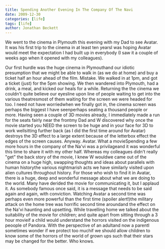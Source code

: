 ```yaml
---
title: Spending Another Evening In The Company Of The Navi
date: 2009-12-30
categories: [life]
tags: [life]
author: Jonathan Beckett
---
```


We went to the cinema in Plymouth this evening with my Dad to see Avatar. It was his first trip to the cinema in at least ten yearsI was hoping Avatar would meet the expectation I had built up in everybody (I saw it a couple of weeks ago when it opened with my colleagues).

Our first hurdle was the huge cinema in Plymouthand our idiotic presumption that we might be able to walk in (as we do at home) and buy a ticket half an hour ahead of the film. Mistake. We walked in at 1pm, and got a ticket (just) for the 5pm showing. We then wandered into Plymouth, had a drink, a meal, and kicked our heals for a while. Returning the the cinema we couldn't quite believe our eyesline upon line of people waiting to get into the various theatresmost of them waiting for the screen we were headed for too. I need not have worriedwhen we finally got in, the cinema screen was perhaps the biggest I have seenperhaps seating a thousand people or more. Having seen a couple of 3D movies already, I immediately made a run for the seats fairly near the frontmy Dad and W discovered why once the movie started you NEED the screen to be huge and in your face for 3D to work wellsitting further back (as I did the first time around for Avatar) destroys the 3D effect to a large extent because of the letterbox effect the edges of the screen causes. Anyway. Avatar. What a movieSpending a few more hours in the company of the Na'vi was a privilageand it was wonderful this time to share it with my other half. Whereas my colleagues didn't really "get" the back story of the movie, I knew W wouldwe came out of the cinema on a huge high, swapping thoughts and ideas about parallels with human historythe various nightmarish acts we have similarly visited upon alien cultures throughout history. For those who wish to find it in Avatar, there is a huge, deep and wonderful message about what we are doing to the world. Many have derided the movie for communicating it, but I applaud it. As somebody famous once said, it is a message that needs to be said again and again, with conviction. Watching Avatar a second time was perhaps even more powerful than the first time (spoiler alert!)the military attack on the home tree was horrific second time aroundand the effect on the Na'vi haunting and upsetting. While travelling home we talked about the suitability of the movie for children; and quite apart from sitting through a 3 hour movieif a child would understand the horrors visited on the indigenous peoople of Pandora. With the perspective of an adultand now a parentI sometimes wonder if we protect too muchif we should allow children to know some of the horrors of the world of grown ups such that their stars may be changed for the better. Who knows.